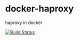 # docker-haproxy
haproxy in docker

[![Build Status](https://travis-ci.org/xutl/docker-haproxy.svg?branch=master)](https://travis-ci.org/xutl/docker-haproxy) 

